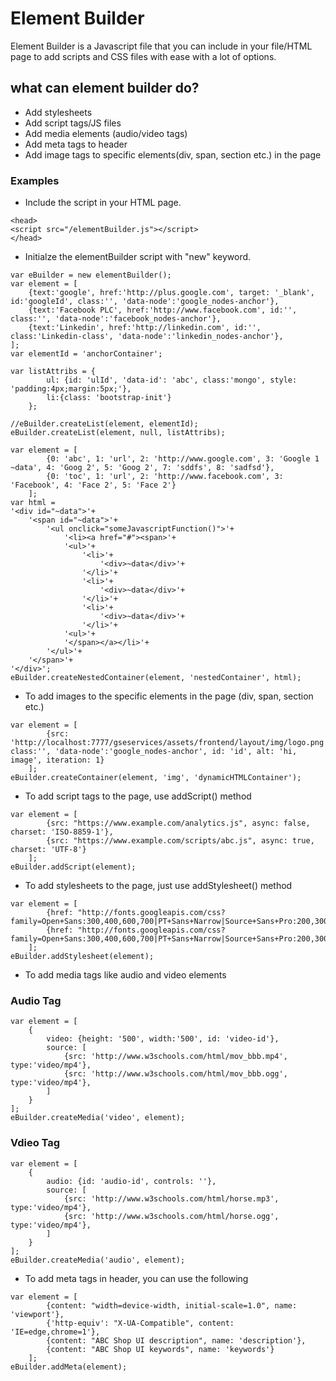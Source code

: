 # Element Builder
Element Builder is a Javascript file that you can include in your file/HTML page to add scripts and CSS files with ease with a lot of options.

## what can element builder do?
* Add stylesheets
* Add script tags/JS files
* Add media elements (audio/video tags)
* Add meta tags to header
* Add image tags to specific elements(div, span, section etc.) in the page

### Examples
* Include the script in your HTML page.

```
<head>
<script src="/elementBuilder.js"></script>
</head>
```

* Initialze the elementBuilder script with "new" keyword.
```
var eBuilder = new elementBuilder();
var element = [
	{text:'google', href:'http://plus.google.com', target: '_blank', id:'googleId', class:'', 'data-node':'google_nodes-anchor'},
	{text:'Facebook PLC', href:'http://www.facebook.com', id:'', class:'', 'data-node':'facebook_nodes-anchor'},
	{text:'Linkedin', href:'http://linkedin.com', id:'', class:'Linkedin-class', 'data-node':'linkedin_nodes-anchor'},
];
var elementId = 'anchorContainer';

var listAttribs = {
		ul: {id: 'ulId', 'data-id': 'abc', class:'mongo', style: 'padding:4px;margin:5px;'},
		li:{class: 'bootstrap-init'}
	};

//eBuilder.createList(element, elementId);
eBuilder.createList(element, null, listAttribs);

var element = [
		{0: 'abc', 1: 'url', 2: 'http://www.google.com', 3: 'Google 1 ~data', 4: 'Goog 2', 5: 'Goog 2', 7: 'sddfs', 8: 'sadfsd'},
		{0: 'toc', 1: 'url', 2: 'http://www.facebook.com', 3: 'Facebook', 4: 'Face 2', 5: 'Face 2'}
	];
var html = 
'<div id="~data">'+
	'<span id="~data">'+
		'<ul onclick="someJavascriptFunction()">'+
			'<li><a href="#"><span>'+
			'<ul>'+
				'<li>'+
					'<div>~data</div>'+
				'</li>'+
				'<li>'+
					'<div>~data</div>'+
				'</li>'+
				'<li>'+
					'<div>~data</div>'+
				'</li>'+
			'<ul>'+
			'</span></a></li>'+
		'</ul>'+
	'</span>'+
'</div>';
eBuilder.createNestedContainer(element, 'nestedContainer', html);
```

* To add images to the specific elements in the page (div, span, section etc.)
```
var element = [
		{src: 'http://localhost:7777/gseservices/assets/frontend/layout/img/logo.png', class:'', 'data-node':'google_nodes-anchor', id: 'id', alt: 'hi, image', iteration: 1}
	];
eBuilder.createContainer(element, 'img', 'dynamicHTMLContainer');
```

* To add script tags to the page, use addScript() method
```
var element = [
		{src: "https://www.example.com/analytics.js", async: false, charset: 'ISO-8859-1'},
		{src: "https://www.example.com/scripts/abc.js", async: true, charset: 'UTF-8'}
	];
eBuilder.addScript(element);
```

* To add stylesheets to the page, just use addStylesheet() method
```
var element = [
		{href: "http://fonts.googleapis.com/css?family=Open+Sans:300,400,600,700|PT+Sans+Narrow|Source+Sans+Pro:200,300,400,600,700,900&amp;subset=all"},
		{href: "http://fonts.googleapis.com/css?family=Open+Sans:300,400,600,700|PT+Sans+Narrow|Source+Sans+Pro:200,300,400,600,700,900&amp;"}
	];
eBuilder.addStylesheet(element);
```

* To add media tags like audio and video elements
### Audio Tag
```
var element = [
	{
		video: {height: '500', width:'500', id: 'video-id'}, 
		source: [
			{src: 'http://www.w3schools.com/html/mov_bbb.mp4', type:'video/mp4'},
			{src: 'http://www.w3schools.com/html/mov_bbb.ogg', type:'video/mp4'},
		]
	}
];
eBuilder.createMedia('video', element);
```
### Vdieo Tag
```
var element = [
	{
		audio: {id: 'audio-id', controls: ''}, 
		source: [
			{src: 'http://www.w3schools.com/html/horse.mp3', type:'video/mp4'},
			{src: 'http://www.w3schools.com/html/horse.ogg', type:'video/mp4'},
		]
	}
];
eBuilder.createMedia('audio', element);
```

* To add meta tags in header, you can use the following
```
var element = [
		{content: "width=device-width, initial-scale=1.0", name: 'viewport'},
		{'http-equiv': "X-UA-Compatible", content: 'IE=edge,chrome=1'},
		{content: "ABC Shop UI description", name: 'description'},
		{content: "ABC Shop UI keywords", name: 'keywords'}
	];
eBuilder.addMeta(element);
```